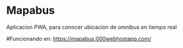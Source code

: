 # Mapabus
Aplicacion PWA, para conocer ubicacion de omnibus en tiempo real

#Funcionando en:
https://mapabus.000webhostapp.com/
